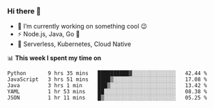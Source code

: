 ### Hi there 👋

<!--
**nodejh/nodejh** is a ✨ _special_ ✨ repository because its `README.md` (this file) appears on your GitHub profile.

Here are some ideas to get you started:

- 🔭 I’m currently working on ...
- 🌱 I’m currently learning ...
- 👯 I’m looking to collaborate on ...
- 🤔 I’m looking for help with ...
- 💬 Ask me about ...
- 📫 How to reach me: ...
- 😄 Pronouns: ...
- ⚡ Fun fact: ...
-->

- 🔭 I’m currently working on something cool :wink:
- ⚡ Node.js, Java, Go :thought_balloon:
- 🤖 Serverless, Kubernetes, Cloud Native

📊 **This week I spent my time on**

<!--START_SECTION:waka-->
```text
Python       9 hrs 35 mins   ██████████▓░░░░░░░░░░░░░░   42.44 % 
JavaScript   3 hrs 51 mins   ████▒░░░░░░░░░░░░░░░░░░░░   17.08 % 
Java         3 hrs 1 min     ███▒░░░░░░░░░░░░░░░░░░░░░   13.42 % 
YAML         1 hr 53 mins    ██░░░░░░░░░░░░░░░░░░░░░░░   08.38 % 
JSON         1 hr 11 mins    █▒░░░░░░░░░░░░░░░░░░░░░░░   05.25 % 
```
<!--END_SECTION:waka-->


<!--
:traffic_light: **Visitors**

![visitors](https://visitor-badge.glitch.me/badge?page_id=nodejh.nodejh)
-->
